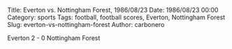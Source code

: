 Title: Everton vs. Nottingham Forest, 1986/08/23
Date: 1986/08/23 00:00
Category: sports
Tags: football, football scores, Everton, Nottingham Forest
Slug: everton-vs-nottingham-forest
Author: carbonero


Everton 2 - 0 Nottingham Forest

